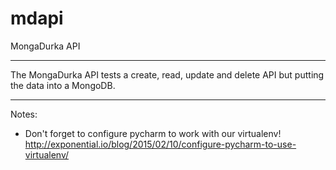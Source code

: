 # mdapi
MongaDurka API

------
The MongaDurka API tests a create, read, update and delete API but putting the data into a MongoDB. 






---------

Notes:
 * Don't forget to configure pycharm to work with our virtualenv!   http://exponential.io/blog/2015/02/10/configure-pycharm-to-use-virtualenv/